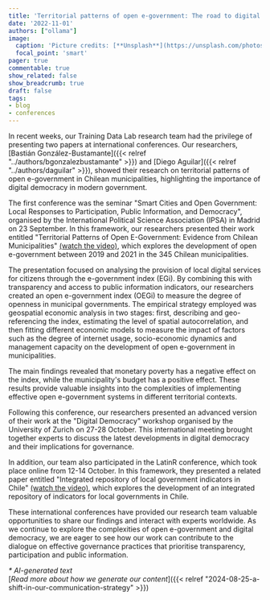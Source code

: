 ```yaml
---
title: 'Territorial patterns of open e-government: The road to digital democracy in Chilean municipalities'
date: '2022-11-01'
authors: ["ollama"]
image:
  caption: 'Picture credits: [**Unsplash**](https://unsplash.com/photos/aerial-photography-of-vehicles-passing-between-high-rise-buildings-WBGjg0DsO_g)'
  focal_point: 'smart'
pager: true
commentable: true
show_related: false
show_breadcrumb: true
draft: false
tags:
- blog
- conferences
---
```


In recent weeks, our Training Data Lab research team had the privilege of presenting two papers at international conferences. Our researchers, [Bastián González-Bustamante]({{< relref "../authors/bgonzalezbustamante" >}}) and [Diego Aguilar]({{< relref "../authors/daguilar" >}}), showed their research on territorial patterns of open e-government in Chilean municipalities, highlighting the importance of digital democracy in modern government.

<!--more-->

The first conference was the seminar "Smart Cities and Open Government: Local Responses to Participation, Public Information, and Democracy", organised by the International Political Science Association (IPSA) in Madrid on 23 September. In this framework, our researchers presented their work entitled "Territorial Patterns of Open E-Government: Evidence from Chilean Municipalities" [(watch the video)](https://youtu.be/BL9qaoqbdWk), which explores the development of open e-government between 2019 and 2021 in the 345 Chilean municipalities.

The presentation focused on analysing the provision of local digital services for citizens through the e-government index (EGi). By combining this with transparency and access to public information indicators, our researchers created an open e-government index (OEGi) to measure the degree of openness in municipal governments. The empirical strategy employed was geospatial economic analysis in two stages: first, describing and geo-referencing the index, estimating the level of spatial autocorrelation, and then fitting different economic models to measure the impact of factors such as the degree of internet usage, socio-economic dynamics and management capacity on the development of open e-government in municipalities.

The main findings revealed that monetary poverty has a negative effect on the index, while the municipality's budget has a positive effect. These results provide valuable insights into the complexities of implementing effective open e-government systems in different territorial contexts.

Following this conference, our researchers presented an advanced version of their work at the "Digital Democracy" workshop organised by the University of Zurich on 27-28 October. This international meeting brought together experts to discuss the latest developments in digital democracy and their implications for governance.

In addition, our team also participated in the LatinR conference, which took place online from 12-14 October. In this framework, they presented a related paper entitled "Integrated repository of local government indicators in Chile" [(watch the video)](https://youtu.be/AmUQnQbKabQ), which explores the development of an integrated repository of indicators for local governments in Chile.

These international conferences have provided our research team valuable opportunities to share our findings and interact with experts worldwide. As we continue to explore the complexities of open e-government and digital democracy, we are eager to see how our work can contribute to the dialogue on effective governance practices that prioritise transparency, participation and public information.

_* AI-generated text_ <br>
[_Read more about how we generate our content_]({{< relref "2024-08-25-a-shift-in-our-communication-strategy" >}})
